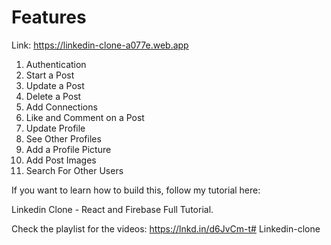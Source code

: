 # Features

Link: https://linkedin-clone-a077e.web.app

1. Authentication
2. Start a Post
3. Update a Post
4. Delete a Post
5. Add Connections
6. Like and Comment on a Post
7. Update Profile
8. See Other Profiles
9. Add a Profile Picture
10. Add Post Images
11. Search For Other Users

If you want to learn how to build this, follow my tutorial here:

Linkedin Clone - React and Firebase Full Tutorial.

Check the playlist for the videos: https://lnkd.in/d6JvCm-t#   L i n k e d i n - c l o n e  
 